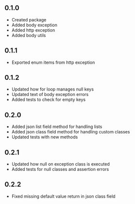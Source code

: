 ## 0.1.0

- Created package
- Added body exception
- Added http exception
- Added body utils

## 0.1.1

- Exported enum items from http exception

## 0.1.2
- Updated how for loop manages null keys
- Updated text of body exception errors
- Added tests to check for empty keys

## 0.2.0
- Added json list field method for handling lists
- Added json class field method for handling custom classes
- Updated tests with new methods

## 0.2.1
- Updated how null on exception class is executed
- Added tests for null classes and assertion errors


## 0.2.2
- Fixed missing default value return in json class field